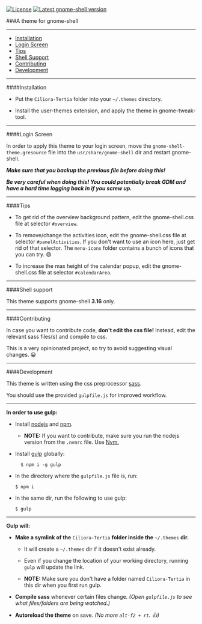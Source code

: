 [![ License ](https://img.shields.io/badge/license-GPLv3-blue.svg?style=flat-square)](LICENSE)
[![ Latest gnome-shell version ](https://img.shields.io/badge/gnome--shell-3.16-brightgreen.svg?style=flat-square)](#shell-support)

###A theme for gnome-shell

---

* [Installation](#installation)
* [Login Screen](#login-screen)
* [Tips](#tips)
* [Shell Support](#shell-support)
* [Contributing](#contributing)
* [Development](#development)

---

####Installation

* Put the `Ciliora-Tertia` folder into your `~/.themes` directory.

* Install the user-themes extension, and apply the theme in gnome-tweak-tool.

---

####Login Screen

In order to apply this theme to your login screen, move the `gnome-shell-theme.gresource` file into the `usr/share/gnome-shell` dir and restart gnome-shell.

**_Make sure that you backup the previous file before doing this!_**

**_Be very careful when doing this! You could potentially break GDM and have a hard time logging back in if you screw up._**

---

####Tips

* To get rid of the overview background pattern, edit the gnome-shell.css file at selector `#overview`.

* To remove/change the activities icon, edit the gnome-shell.css file at selector `#panelActivities`. If you don't want to use an icon here, just get rid of that selector. The `menu-icons` folder contains a bunch of icons that you can try. :smile:

* To increase the max height of the calendar popup, edit the gnome-shell.css file at selector `#calendarArea`.

---

####Shell support

This theme supports gnome-shell **3.16** only.

---
####Contributing

In case you want to contribute code, **don't edit the css file!** Instead, edit the relevant sass files(s) and compile to css.

This is a very opinionated project, so try to avoid suggesting visual changes. :grinning:

---

####Development

This theme is written using the css preprocessor [sass](http://sass-lang.com/).  

You should use the provided `gulpfile.js` for improved workflow.

---

**In order to use gulp:**

* Install [nodejs](https://nodejs.org/) and [npm](https://www.npmjs.com/).
    * **NOTE:** If you want to contribute, make sure you run the nodejs version from the `.nvmrc` file. Use [Nvm.](https://github.com/creationix/nvm)

* Install [gulp](http://gulpjs.com/) globally:

        $ npm i -g gulp

* In the directory where the `gulpfile.js` file is, run:

    ```
    $ npm i
    ```

* In the same dir, run the following to use gulp:

    ```
    $ gulp
    ```

---

**Gulp will:**

* **Make a symlink of the** `Ciliora-Tertia` **folder inside the** `~/.themes` **dir.**

    * It will create a `~/.themes` dir if it doesn't exist already.

    * Even if you change the location of your working directory, running `gulp` will update the link.

    * **NOTE:** Make sure you don't have a folder named `Ciliora-Tertia` in this dir when you first run gulp.

* **Compile sass** whenever certain files change. _(Open `gulpfile.js` to see what files/folders are being watched.)_

* **Autoreload the theme** on save. _(No more `alt-f2 + rt`. :+1:)_
